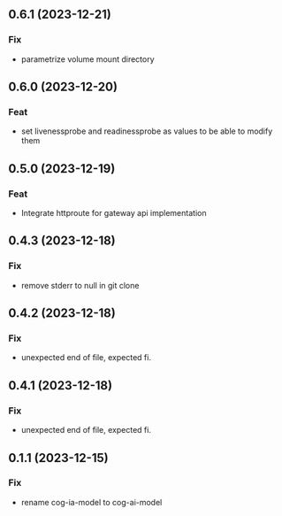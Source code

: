 ## 0.6.1 (2023-12-21)

### Fix

- parametrize volume mount directory

## 0.6.0 (2023-12-20)

### Feat

- set livenessprobe and readinessprobe as values to be able to modify them

## 0.5.0 (2023-12-19)

### Feat

- Integrate httproute for gateway api implementation

## 0.4.3 (2023-12-18)

### Fix

- remove stderr to null in git clone

## 0.4.2 (2023-12-18)

### Fix

- unexpected end of file, expected fi.

## 0.4.1 (2023-12-18)

### Fix

- unexpected end of file, expected fi.

## 0.1.1 (2023-12-15)

### Fix

- rename cog-ia-model to cog-ai-model













